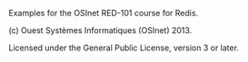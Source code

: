 Examples for the OSInet RED-101 course for Redis.

(c) Ouest Systèmes Informatiques (OSInet) 2013.

Licensed under the General Public License, version 3 or later.
